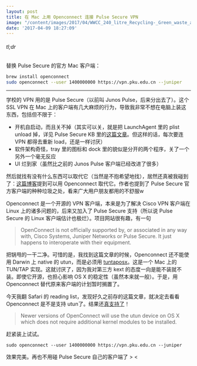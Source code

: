 ```yaml
---
layout: post
title: 在 Mac 上用 Openconnect 连接 Pulse Secure VPN
image: "/content/images/2017/04/WWCC_240_litre_Recycling-_Green_waste_and_Garbage_bins-1.jpg"
date: '2017-04-09 18:27:09'
---
```


###### tl;dr

替换 Pulse Secure 的官方 Mac 客户端：
```bash
brew install openconnect
sudo openconnect --user 1400000000 https://vpn.pku.edu.cn --juniper
```

---

学校的 VPN 用的是 Pulse Secure（以前叫 Junos Pulse，后来分出去了）。这个 SSL VPN 在 Mac 上的客户端有几大麻烦的行为，导致我非常不想在电脑上装这东西，包括但不限于：

* 开机自启动，而且关不掉（其实可以关，就是把 LaunchAgent 里的 plist unload 掉，详见 Pulse Secure KB 里的[这篇文章](https://kb.pulsesecure.net/articles/Pulse_Secure_Article/KB26679)。但这样的话，每次要连 VPN 都得去重新 load，还是一样讨厌）
* 软件架构奇怪，tray 里的图标和 dock 里的貌似是分开的两个程序，关了一个另外一个毫无反应
* UI 烂到家（虽然比之前的 Junos Pulse 客户端已经改进了很多）

然后就找有没有什么东西可以取代它（当然是不抱希望地找），居然还真被我碰到了：[这篇博客](http://takuya-1st.hatenablog.jp/entry/2016/06/17/021346)提到可以用 Openconnect 取代它。作者也提到了 Pulse Secure 官方客户端的种种垃圾之处，看来广大用户朋友都用的不舒服w

Openconnect 是一个开源的 VPN 客户端，本来是为了解决 Cisco VPN 客户端在 Linux 上的诸多问题的，后来又加入了 Pulse Secure 支持（所以说 Pulse Secure 的 Linux 客户端估计也极烂）。项目网站很有趣，有一句

>  OpenConnect is not officially supported by, or associated in any way with, Cisco Systems, Juniper Networks or Pulse Secure. It just happens to interoperate with their equipment.

把锅甩的一干二净。可惜的是，我找到这篇文章的时候，Openconnect 还不能使用 Darwin 上 native 的 utun，而是必须用 [tuntaposx](http://tuntaposx.sourceforge.net)。这是一个 Mac 上的 TUN/TAP 实现。这就讨厌了，因为我对第三方 kext 的态度一向是能不装就不装。即使它开源，也担心影响 OS X 的稳定性（虽然本来就一般）。于是，用 Openconnect 替代原来客户端的计划暂时搁置了。

今天我翻 Safari 的 reading list，发现好久之前存的这篇文章，就决定去看看 Openconnect 是不是支持 utun了。结果还[真支持了](http://www.infradead.org/openconnect/building.html)！

> Newer versions of OpenConnect will use the utun device on OS X which does not require additional kernel modules to be installed.

赶紧装上试试。

```
sudo openconnect --user 1400000000 https://vpn.pku.edu.cn --juniper
```

效果完美。再也不用碰 Pulse Secure 自己的客户端了 > <